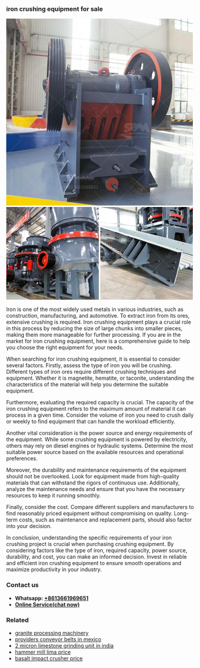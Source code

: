 <h3>iron crushing equipment for sale</h3><img src='1708586946.jpg' alt=''><p>Iron is one of the most widely used metals in various industries, such as construction, manufacturing, and automotive. To extract iron from its ores, extensive crushing is required. Iron crushing equipment plays a crucial role in this process by reducing the size of large chunks into smaller pieces, making them more manageable for further processing. If you are in the market for iron crushing equipment, here is a comprehensive guide to help you choose the right equipment for your needs.</p><p>When searching for iron crushing equipment, it is essential to consider several factors. Firstly, assess the type of iron you will be crushing. Different types of iron ores require different crushing techniques and equipment. Whether it is magnetite, hematite, or taconite, understanding the characteristics of the material will help you determine the suitable equipment.</p><p>Furthermore, evaluating the required capacity is crucial. The capacity of the iron crushing equipment refers to the maximum amount of material it can process in a given time. Consider the volume of iron you need to crush daily or weekly to find equipment that can handle the workload efficiently.</p><p>Another vital consideration is the power source and energy requirements of the equipment. While some crushing equipment is powered by electricity, others may rely on diesel engines or hydraulic systems. Determine the most suitable power source based on the available resources and operational preferences.</p><p>Moreover, the durability and maintenance requirements of the equipment should not be overlooked. Look for equipment made from high-quality materials that can withstand the rigors of continuous use. Additionally, analyze the maintenance needs and ensure that you have the necessary resources to keep it running smoothly.</p><p>Finally, consider the cost. Compare different suppliers and manufacturers to find reasonably priced equipment without compromising on quality. Long-term costs, such as maintenance and replacement parts, should also factor into your decision.</p><p>In conclusion, understanding the specific requirements of your iron crushing project is crucial when purchasing crushing equipment. By considering factors like the type of iron, required capacity, power source, durability, and cost, you can make an informed decision. Invest in reliable and efficient iron crushing equipment to ensure smooth operations and maximize productivity in your industry.</p><h3>Contact us</h3><ul><li><strong>Whatsapp:&nbsp;<a href="https://wa.me/8613661969651">+8613661969651</a></strong></li><li><a href="https://swt.shibang-china.com/?git&amp;zhl&amp;iron crushing equipment for sale"><strong>Online Service(chat now)</strong></a></li></ul><h3>Related</h3><ul><li><a href='granite processing machinery.md'>granite processing machinery</a></li><li><a href='providers conveyor belts in mexico.md'>providers conveyor belts in mexico</a></li><li><a href='2 micron limestone grinding unit in india.md'>2 micron limestone grinding unit in india</a></li><li><a href='hammer mill lima price.md'>hammer mill lima price</a></li><li><a href='basalt impact crusher price.md'>basalt impact crusher price</a></li></ul>